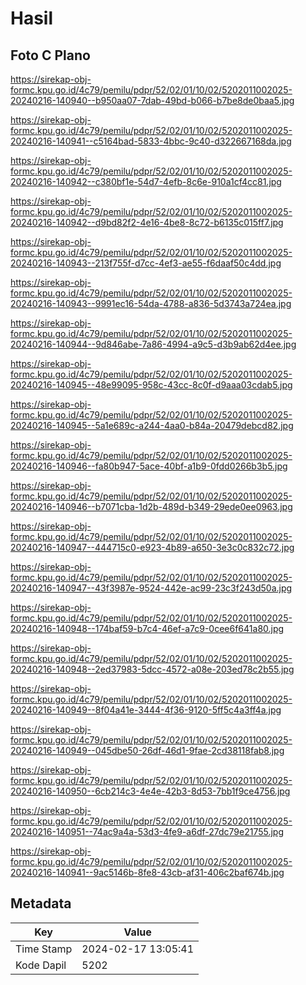 # Hasil

## Foto C Plano

https://sirekap-obj-formc.kpu.go.id/4c79/pemilu/pdpr/52/02/01/10/02/5202011002025-20240216-140940--b950aa07-7dab-49bd-b066-b7be8de0baa5.jpg

https://sirekap-obj-formc.kpu.go.id/4c79/pemilu/pdpr/52/02/01/10/02/5202011002025-20240216-140941--c5164bad-5833-4bbc-9c40-d322667168da.jpg

https://sirekap-obj-formc.kpu.go.id/4c79/pemilu/pdpr/52/02/01/10/02/5202011002025-20240216-140942--c380bf1e-54d7-4efb-8c6e-910a1cf4cc81.jpg

https://sirekap-obj-formc.kpu.go.id/4c79/pemilu/pdpr/52/02/01/10/02/5202011002025-20240216-140942--d9bd82f2-4e16-4be8-8c72-b6135c015ff7.jpg

https://sirekap-obj-formc.kpu.go.id/4c79/pemilu/pdpr/52/02/01/10/02/5202011002025-20240216-140943--213f755f-d7cc-4ef3-ae55-f6daaf50c4dd.jpg

https://sirekap-obj-formc.kpu.go.id/4c79/pemilu/pdpr/52/02/01/10/02/5202011002025-20240216-140943--9991ec16-54da-4788-a836-5d3743a724ea.jpg

https://sirekap-obj-formc.kpu.go.id/4c79/pemilu/pdpr/52/02/01/10/02/5202011002025-20240216-140944--9d846abe-7a86-4994-a9c5-d3b9ab62d4ee.jpg

https://sirekap-obj-formc.kpu.go.id/4c79/pemilu/pdpr/52/02/01/10/02/5202011002025-20240216-140945--48e99095-958c-43cc-8c0f-d9aaa03cdab5.jpg

https://sirekap-obj-formc.kpu.go.id/4c79/pemilu/pdpr/52/02/01/10/02/5202011002025-20240216-140945--5a1e689c-a244-4aa0-b84a-20479debcd82.jpg

https://sirekap-obj-formc.kpu.go.id/4c79/pemilu/pdpr/52/02/01/10/02/5202011002025-20240216-140946--fa80b947-5ace-40bf-a1b9-0fdd0266b3b5.jpg

https://sirekap-obj-formc.kpu.go.id/4c79/pemilu/pdpr/52/02/01/10/02/5202011002025-20240216-140946--b7071cba-1d2b-489d-b349-29ede0ee0963.jpg

https://sirekap-obj-formc.kpu.go.id/4c79/pemilu/pdpr/52/02/01/10/02/5202011002025-20240216-140947--444715c0-e923-4b89-a650-3e3c0c832c72.jpg

https://sirekap-obj-formc.kpu.go.id/4c79/pemilu/pdpr/52/02/01/10/02/5202011002025-20240216-140947--43f3987e-9524-442e-ac99-23c3f243d50a.jpg

https://sirekap-obj-formc.kpu.go.id/4c79/pemilu/pdpr/52/02/01/10/02/5202011002025-20240216-140948--174baf59-b7c4-46ef-a7c9-0cee6f641a80.jpg

https://sirekap-obj-formc.kpu.go.id/4c79/pemilu/pdpr/52/02/01/10/02/5202011002025-20240216-140948--2ed37983-5dcc-4572-a08e-203ed78c2b55.jpg

https://sirekap-obj-formc.kpu.go.id/4c79/pemilu/pdpr/52/02/01/10/02/5202011002025-20240216-140949--8f04a41e-3444-4f36-9120-5ff5c4a3ff4a.jpg

https://sirekap-obj-formc.kpu.go.id/4c79/pemilu/pdpr/52/02/01/10/02/5202011002025-20240216-140949--045dbe50-26df-46d1-9fae-2cd38118fab8.jpg

https://sirekap-obj-formc.kpu.go.id/4c79/pemilu/pdpr/52/02/01/10/02/5202011002025-20240216-140950--6cb214c3-4e4e-42b3-8d53-7bb1f9ce4756.jpg

https://sirekap-obj-formc.kpu.go.id/4c79/pemilu/pdpr/52/02/01/10/02/5202011002025-20240216-140951--74ac9a4a-53d3-4fe9-a6df-27dc79e21755.jpg

https://sirekap-obj-formc.kpu.go.id/4c79/pemilu/pdpr/52/02/01/10/02/5202011002025-20240216-140941--9ac5146b-8fe8-43cb-af31-406c2baf674b.jpg


## Metadata

| Key        | Value               |
| ---------- | ------------------- |
| Time Stamp | 2024-02-17 13:05:41 |
| Kode Dapil | 5202                |



